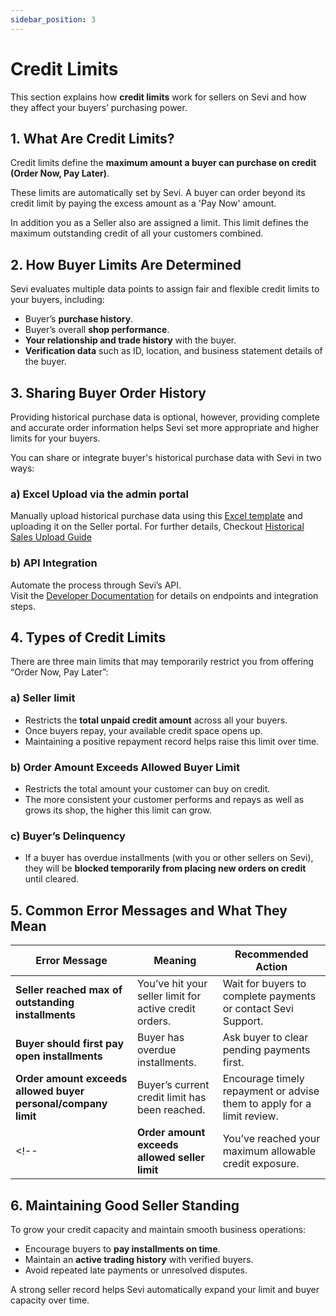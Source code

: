 ```yaml
---
sidebar_position: 3
---
```


# Credit Limits

This section explains how **credit limits** work for sellers on Sevi and how they affect your buyers’ purchasing power.


## 1. What Are Credit Limits?

Credit limits define the **maximum amount a buyer can purchase on credit (Order Now, Pay Later)**.  

These limits are automatically set by Sevi. A buyer can order beyond its credit limit by paying the excess amount as a 'Pay Now' amount.

In addition you as a Seller also are assigned a limit. This limit defines the maximum outstanding credit of all your customers combined. 


## 2. How Buyer Limits Are Determined

Sevi evaluates multiple data points to assign fair and flexible credit limits to your buyers, including:
- Buyer’s **purchase history**.
- Buyer’s overall **shop performance**.
- **Your relationship and trade history** with the buyer.
- **Verification data** such as ID, location, and business statement details of the buyer.


## 3. Sharing Buyer Order History

Providing historical purchase data is optional, however, providing complete and accurate order information helps Sevi set more appropriate and higher limits for your buyers.

You can share or integrate buyer's historical purchase data with Sevi in two ways:

### a) Excel Upload via the admin portal
Manually upload historical purchase data using this [Excel template](https://docs.google.com/spreadsheets/d/1BZK89VK8gNXYV0-RtY8sKykLYa8vEHpH/edit?gid=486363753#gid=486363753) and uploading it on the Seller portal. For further details, Checkout [Historical Sales Upload Guide](/docs/seller/admin/setting/sales)

### b) API Integration  
Automate the process through Sevi’s API.  
Visit the [Developer Documentation](/docs/developer/intro) for details on endpoints and integration steps.


## 4. Types of Credit Limits

There are three main limits that may temporarily restrict you from offering “Order Now, Pay Later”:

### a) **Seller limit**
- Restricts the **total unpaid credit amount** across all your buyers.  
- Once buyers repay, your available credit space opens up.  
- Maintaining a positive repayment record helps raise this limit over time.

### b) **Order Amount Exceeds Allowed Buyer Limit**
- Restricts the total amount your customer can buy on credit. 
- The more consistent your customer performs and repays as well as grows its shop, the higher this limit can grow.

### c) **Buyer’s Delinquency**
- If a buyer has overdue installments (with you or other sellers on Sevi), they will be **blocked temporarily from placing new orders on credit** until cleared.


## 5. Common Error Messages and What They Mean

| Error Message | Meaning | Recommended Action |
|----------------|----------|--------------------|
| **Seller reached max of outstanding installments** | You’ve hit your seller limit for active credit orders. | Wait for buyers to complete payments or contact Sevi Support. |
| **Buyer should first pay open installments** | Buyer has overdue installments. | Ask buyer to clear pending payments first. |
| **Order amount exceeds allowed buyer personal/company limit** | Buyer’s current credit limit has been reached. | Encourage timely repayment or advise them to apply for a limit review. |
<!-- | **Order amount exceeds allowed seller limit** | You’ve reached your maximum allowable credit exposure. | Improve repayment performance to increase the threshold. | -->


## 6. Maintaining Good Seller Standing

To grow your credit capacity and maintain smooth business operations:
- Encourage buyers to **pay installments on time**.  
- Maintain an **active trading history** with verified buyers.  
- Avoid repeated late payments or unresolved disputes.  

A strong seller record helps Sevi automatically expand your limit and buyer capacity over time.

